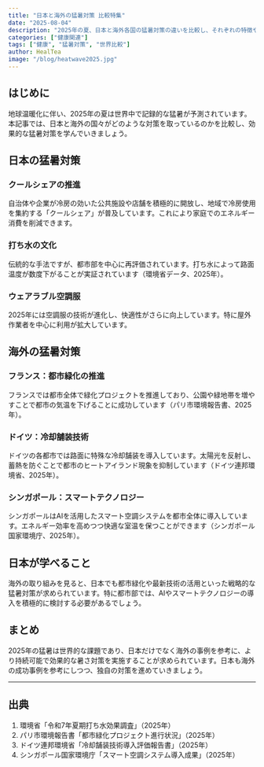 ```yaml
---
title: "日本と海外の猛暑対策 比較特集"
date: "2025-08-04"
description: "2025年の夏、日本と海外各国の猛暑対策の違いを比較し、それぞれの特徴や効果的な手法を紹介します。"
categories: ["健康関連"]
tags: ["健康", "猛暑対策", "世界比較"]
author: HealTea
image: "/blog/heatwave2025.jpg"
---
```


## はじめに

地球温暖化に伴い、2025年の夏は世界中で記録的な猛暑が予測されています。本記事では、日本と海外の国々がどのような対策を取っているのかを比較し、効果的な猛暑対策を学んでいきましょう。

## 日本の猛暑対策

### クールシェアの推進
自治体や企業が冷房の効いた公共施設や店舗を積極的に開放し、地域で冷房使用を集約する「クールシェア」が普及しています。これにより家庭でのエネルギー消費を削減できます。

### 打ち水の文化
伝統的な手法ですが、都市部を中心に再評価されています。打ち水によって路面温度が数度下がることが実証されています（環境省データ、2025年）。

### ウェアラブル空調服
2025年には空調服の技術が進化し、快適性がさらに向上しています。特に屋外作業者を中心に利用が拡大しています。

## 海外の猛暑対策

### フランス：都市緑化の推進
フランスでは都市全体で緑化プロジェクトを推進しており、公園や緑地帯を増やすことで都市の気温を下げることに成功しています（パリ市環境報告書、2025年）。

### ドイツ：冷却舗装技術
ドイツの各都市では路面に特殊な冷却舗装を導入しています。太陽光を反射し、蓄熱を防ぐことで都市のヒートアイランド現象を抑制しています（ドイツ連邦環境省、2025年）。

### シンガポール：スマートテクノロジー
シンガポールはAIを活用したスマート空調システムを都市全体に導入しています。エネルギー効率を高めつつ快適な室温を保つことができます（シンガポール国家環境庁、2025年）。

## 日本が学べること

海外の取り組みを見ると、日本でも都市緑化や最新技術の活用といった戦略的な猛暑対策が求められています。特に都市部では、AIやスマートテクノロジーの導入を積極的に検討する必要があるでしょう。

## まとめ

2025年の猛暑は世界的な課題であり、日本だけでなく海外の事例を参考に、より持続可能で効果的な暑さ対策を実施することが求められています。日本も海外の成功事例を参考にしつつ、独自の対策を進めていきましょう。

---

## 出典

1. 環境省「令和7年夏期打ち水効果調査」（2025年）
2. パリ市環境報告書「都市緑化プロジェクト進行状況」（2025年）
3. ドイツ連邦環境省「冷却舗装技術導入評価報告書」（2025年）
4. シンガポール国家環境庁「スマート空調システム導入成果」（2025年）
